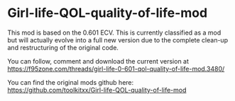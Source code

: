 # Girl-life-QOL-quality-of-life-mod
This mod is based on the 0.601 ECV. This is currently classified as a mod but will actually evolve into a full new version due to the complete clean-up and restructuring of the original code.

You can follow, comment and download the current version at https://f95zone.com/threads/girl-life-0-601-qol-quality-of-life-mod.3480/

You can find the original mods github here: https://github.com/toolkitxx/Girl-life-QOL-quality-of-life-mod
